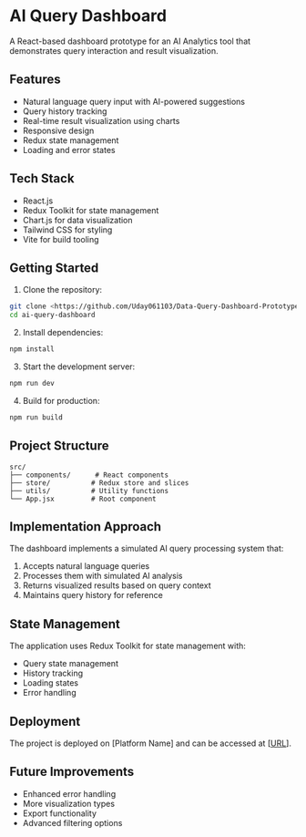 # AI Query Dashboard

A React-based dashboard prototype for an AI Analytics tool that demonstrates query interaction and result visualization.

## Features

- Natural language query input with AI-powered suggestions
- Query history tracking
- Real-time result visualization using charts
- Responsive design
- Redux state management
- Loading and error states

## Tech Stack

- React.js
- Redux Toolkit for state management
- Chart.js for data visualization
- Tailwind CSS for styling
- Vite for build tooling

## Getting Started

1. Clone the repository:
```bash
git clone <https://github.com/Uday061103/Data-Query-Dashboard-Prototype>
cd ai-query-dashboard
```

2. Install dependencies:
```bash
npm install
```

3. Start the development server:
```bash
npm run dev
```

4. Build for production:
```bash
npm run build
```

## Project Structure

```
src/
├── components/      # React components
├── store/          # Redux store and slices
├── utils/          # Utility functions
└── App.jsx         # Root component
```

## Implementation Approach

The dashboard implements a simulated AI query processing system that:
1. Accepts natural language queries
2. Processes them with simulated AI analysis
3. Returns visualized results based on query context
4. Maintains query history for reference

## State Management

The application uses Redux Toolkit for state management with:
- Query state management
- History tracking
- Loading states
- Error handling

## Deployment

The project is deployed on [Platform Name] and can be accessed at [[URL](https://data-query-dashboard-prototype.netlify.app/)].

## Future Improvements

- Enhanced error handling
- More visualization types
- Export functionality
- Advanced filtering options


